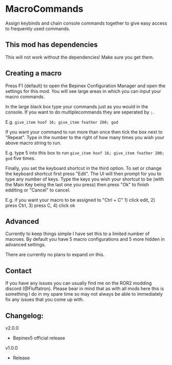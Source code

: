 # MacroCommands

Assign keybinds and chain console commands together to give easy access to frequently used commands.

## This mod has dependencies

This will not work without the dependencies! Make sure you get them.

## Creating a macro

Press F1 (default) to open the Bepinex Configuration Manager and open the settings for this mod. You will see large areas in which you can input your macro commands.

In the large black box type your commands just as you would in the console. If you want to do multiplecommands they are seperated by `;`.

E.g. `give_item hoof 16; give_item feather 200; god`

If you want your command to run more than once then tick the box next to "Repeat". Type in the number to the right of how many times you wish your above macro string to run. 

E.g. type 5 into this box to run `give_item hoof 16; give_item feather 200; god` five times.

Finally, you set the keyboard shortcut in the third option. To set or change the keyboard shortcut first press "Edit". The UI will then prompt for you to type any number of keys. Type the keys you wish your shortcut to be (with the Main Key being the last one you press) then press "Ok" to finish edditing or "Cancel" to cancel.

E.g. if you want your macro to be assigned to "Ctrl + C" 1) click edit, 2) press Ctrl, 3) press C, 4) click ok

## Advanced

Currently to keep things simple I have set this to a limited number of macroes. By default you have 5 macro configurations and 5 more hidden in advanced settings.

There are currently no plans to expand on this.

## Contact

If you have any issues you can usually find me on the ROR2 modding discord (@Fluffatron). Please bear in mind that as with all mods here this is something I do in my spare time so may not always be able to immediately fix any issues that you come up with. 

## Changelog:

v2.0.0
- Bepinex5 official release

v1.0.0 
- Release